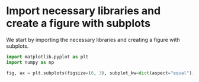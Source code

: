 # Import necessary libraries and create a figure with subplots

We start by importing the necessary libraries and creating a figure with subplots.

```python
import matplotlib.pyplot as plt
import numpy as np

fig, ax = plt.subplots(figsize=(6, 3), subplot_kw=dict(aspect="equal"))
```

